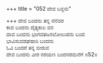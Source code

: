+++
title = "052 ದೇವ ಬನ್ದನು"

+++
ದೇವ ಬಂದನು ತನ್ನ ನೆನೆವರ   
ಕಾವ ಬಂದನು ದೈತ್ಯಕುಲ ವನ   
ದಾವ ಬಂದನು ಭಾಗವತಜನಲೋಲುಪನು ಬಂದ   
ಭಾವಿಸುವಡಘಹಾರಿ ಬಂದನು   
ಓವಿ ಬಂದರೆ ತನ್ನ ಬೀರುವ   
ದೇವ ಬಂದನು ವೀರ ನರಯಣ ಬಂದನರಮನೆಗೆ    ॥52॥